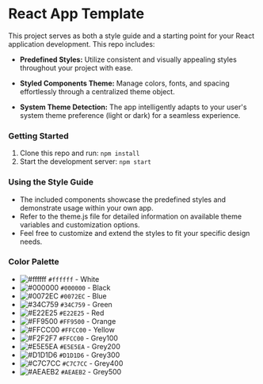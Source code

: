 # React App Template

This project serves as both a style guide and a starting point for your React application development. This repo includes:

- **Predefined Styles:** Utilize consistent and visually appealing styles throughout your project with ease.

- **Styled Components Theme:** Manage colors, fonts, and spacing effortlessly through a centralized theme object.

- **System Theme Detection:** The app intelligently adapts to your user's system theme preference (light or dark) for a seamless experience.

### Getting Started

1. Clone this repo and run: `npm install`
2. Start the development server: `npm start`

### Using the Style Guide

- The included components showcase the predefined styles and demonstrate usage within your own app.
- Refer to the theme.js file for detailed information on available theme variables and customization options.
- Feel free to customize and extend the styles to fit your specific design needs.

### Color Palette

- ![#ffffff](https://placehold.co/15x15/ffffff/ffffff.png) `#ffffff` - White
- ![#000000](https://placehold.co/15x15/000000/000000.png) `#000000` - Black
- ![#0072EC](https://placehold.co/15x15/0072EC/0072EC.png) `#0072EC` - Blue
- ![#34C759](https://placehold.co/15x15/34C759/34C759.png) `#34C759` - Green
- ![#E22E25](https://placehold.co/15x15/E22E25/E22E25.png) `#E22E25` - Red
- ![#FF9500](https://placehold.co/15x15/FF9500/FF9500.png) `#FF9500` - Orange
- ![#FFCC00](https://placehold.co/15x15/FFCC00/FFCC00.png) `#FFCC00` - Yellow
- ![#F2F2F7](https://placehold.co/15x15/F2F2F7/F2F2F7.png) `#FFCC00` - Grey100
- ![#E5E5EA](https://placehold.co/15x15/E5E5EA/E5E5EA.png) `#E5E5EA` - Grey200
- ![#D1D1D6](https://placehold.co/15x15/D1D1D6/D1D1D6.png) `#D1D1D6` - Grey300
- ![#C7C7CC](https://placehold.co/15x15/C7C7CC/C7C7CC.png) `#C7C7CC` - Grey400
- ![#AEAEB2](https://placehold.co/15x15/AEAEB2/AEAEB2.png) `#AEAEB2` - Grey500

